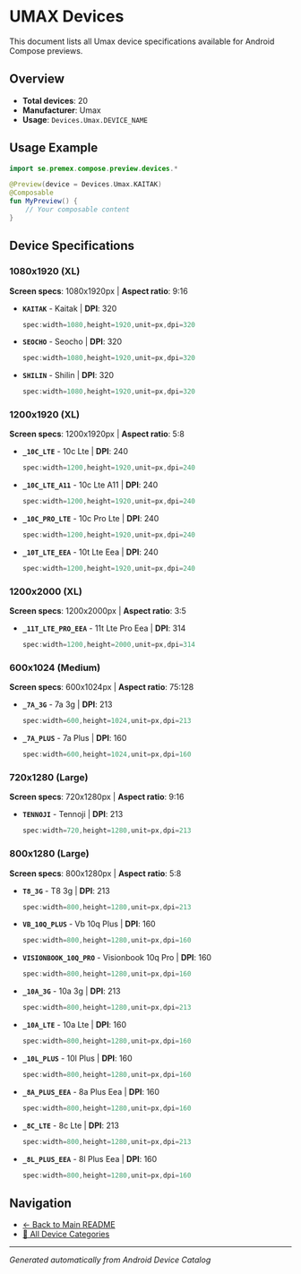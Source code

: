 # UMAX Devices

This document lists all Umax device specifications available for Android Compose previews.

## Overview

- **Total devices**: 20
- **Manufacturer**: Umax
- **Usage**: `Devices.Umax.DEVICE_NAME`

## Usage Example

```kotlin
import se.premex.compose.preview.devices.*

@Preview(device = Devices.Umax.KAITAK)
@Composable
fun MyPreview() {
    // Your composable content
}
```

## Device Specifications

### 1080x1920 (XL)

**Screen specs**: 1080x1920px | **Aspect ratio**: 9:16

- **`KAITAK`** - Kaitak | **DPI**: 320
  ```kotlin
  spec:width=1080,height=1920,unit=px,dpi=320
  ```

- **`SEOCHO`** - Seocho | **DPI**: 320
  ```kotlin
  spec:width=1080,height=1920,unit=px,dpi=320
  ```

- **`SHILIN`** - Shilin | **DPI**: 320
  ```kotlin
  spec:width=1080,height=1920,unit=px,dpi=320
  ```

### 1200x1920 (XL)

**Screen specs**: 1200x1920px | **Aspect ratio**: 5:8

- **`_10C_LTE`** -  10c Lte | **DPI**: 240
  ```kotlin
  spec:width=1200,height=1920,unit=px,dpi=240
  ```

- **`_10C_LTE_A11`** -  10c Lte A11 | **DPI**: 240
  ```kotlin
  spec:width=1200,height=1920,unit=px,dpi=240
  ```

- **`_10C_PRO_LTE`** -  10c Pro Lte | **DPI**: 240
  ```kotlin
  spec:width=1200,height=1920,unit=px,dpi=240
  ```

- **`_10T_LTE_EEA`** -  10t Lte Eea | **DPI**: 240
  ```kotlin
  spec:width=1200,height=1920,unit=px,dpi=240
  ```

### 1200x2000 (XL)

**Screen specs**: 1200x2000px | **Aspect ratio**: 3:5

- **`_11T_LTE_PRO_EEA`** -  11t Lte Pro Eea | **DPI**: 314
  ```kotlin
  spec:width=1200,height=2000,unit=px,dpi=314
  ```

### 600x1024 (Medium)

**Screen specs**: 600x1024px | **Aspect ratio**: 75:128

- **`_7A_3G`** -  7a 3g | **DPI**: 213
  ```kotlin
  spec:width=600,height=1024,unit=px,dpi=213
  ```

- **`_7A_PLUS`** -  7a Plus | **DPI**: 160
  ```kotlin
  spec:width=600,height=1024,unit=px,dpi=160
  ```

### 720x1280 (Large)

**Screen specs**: 720x1280px | **Aspect ratio**: 9:16

- **`TENNOJI`** - Tennoji | **DPI**: 213
  ```kotlin
  spec:width=720,height=1280,unit=px,dpi=213
  ```

### 800x1280 (Large)

**Screen specs**: 800x1280px | **Aspect ratio**: 5:8

- **`T8_3G`** - T8 3g | **DPI**: 213
  ```kotlin
  spec:width=800,height=1280,unit=px,dpi=213
  ```

- **`VB_10Q_PLUS`** - Vb 10q Plus | **DPI**: 160
  ```kotlin
  spec:width=800,height=1280,unit=px,dpi=160
  ```

- **`VISIONBOOK_10Q_PRO`** - Visionbook 10q Pro | **DPI**: 160
  ```kotlin
  spec:width=800,height=1280,unit=px,dpi=160
  ```

- **`_10A_3G`** -  10a 3g | **DPI**: 213
  ```kotlin
  spec:width=800,height=1280,unit=px,dpi=213
  ```

- **`_10A_LTE`** -  10a Lte | **DPI**: 160
  ```kotlin
  spec:width=800,height=1280,unit=px,dpi=160
  ```

- **`_10L_PLUS`** -  10l Plus | **DPI**: 160
  ```kotlin
  spec:width=800,height=1280,unit=px,dpi=160
  ```

- **`_8A_PLUS_EEA`** -  8a Plus Eea | **DPI**: 160
  ```kotlin
  spec:width=800,height=1280,unit=px,dpi=160
  ```

- **`_8C_LTE`** -  8c Lte | **DPI**: 213
  ```kotlin
  spec:width=800,height=1280,unit=px,dpi=213
  ```

- **`_8L_PLUS_EEA`** -  8l Plus Eea | **DPI**: 160
  ```kotlin
  spec:width=800,height=1280,unit=px,dpi=160
  ```

## Navigation

- [← Back to Main README](../../README.md)
- [📱 All Device Categories](../README.md)

---
*Generated automatically from Android Device Catalog*
